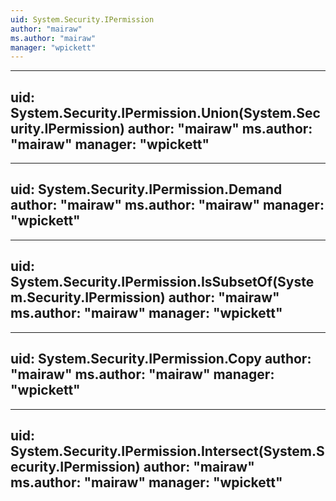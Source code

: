 ```yaml
---
uid: System.Security.IPermission
author: "mairaw"
ms.author: "mairaw"
manager: "wpickett"
---
```


---
uid: System.Security.IPermission.Union(System.Security.IPermission)
author: "mairaw"
ms.author: "mairaw"
manager: "wpickett"
---

---
uid: System.Security.IPermission.Demand
author: "mairaw"
ms.author: "mairaw"
manager: "wpickett"
---

---
uid: System.Security.IPermission.IsSubsetOf(System.Security.IPermission)
author: "mairaw"
ms.author: "mairaw"
manager: "wpickett"
---

---
uid: System.Security.IPermission.Copy
author: "mairaw"
ms.author: "mairaw"
manager: "wpickett"
---

---
uid: System.Security.IPermission.Intersect(System.Security.IPermission)
author: "mairaw"
ms.author: "mairaw"
manager: "wpickett"
---
